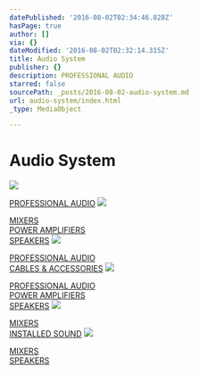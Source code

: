 ```yaml
---
datePublished: '2016-08-02T02:34:46.828Z'
hasPage: true
author: []
via: {}
dateModified: '2016-08-02T02:32:14.315Z'
title: Audio System
publisher: {}
description: PROFESSIONAL AUDIO
starred: false
sourcePath: _posts/2016-08-02-audio-system.md
url: audio-system/index.html
_type: MediaObject

---
```

# Audio System
![](https://the-grid-user-content.s3-us-west-2.amazonaws.com/86e8bd97-3b65-4083-b0c3-da94468ec327.jpg)

[PROFESSIONAL AUDIO][0]
![](https://the-grid-user-content.s3-us-west-2.amazonaws.com/ef71affd-b78e-433f-a993-5dd00ac99dff.png)

[MIXERS][1]  
[POWER AMPLIFIERS][2]  
[SPEAKERS][3]
![](https://the-grid-user-content.s3-us-west-2.amazonaws.com/9007bcf7-0d16-4e2d-8c48-6dd5143ac2d4.png)

[PROFESSIONAL AUDIO][4]  
[CABLES & ACCESSORIES][5]
![](https://the-grid-user-content.s3-us-west-2.amazonaws.com/2341ba2a-8bc3-4f51-bfc8-27b6a59db6ce.png)

[PROFESSIONAL AUDIO][6]  
[POWER AMPLIFIERS][7]  
[SPEAKERS][8]
![](https://imgflo.herokuapp.com/graph/vahj1ThiexotieMo/7f40a92c5f8dec9eee91348913ffc85b/croprotate.png?cropheight=150&cropwidth=150&degrees=0&input=https%3A%2F%2Fthe-grid-user-content.s3-us-west-2.amazonaws.com%2F6bf1b3fc-aa50-4096-b312-9432a24c57f3.png&x=75&y=0)

[MIXERS][9]  
[INSTALLED SOUND][10]
![](https://the-grid-user-content.s3-us-west-2.amazonaws.com/e52fcee3-2fd4-47ab-a120-5bf97c00512d.gif)

[MIXERS][11]  
[SPEAKERS][12]

[0]: http://www.clearone.com/products_professional_audio
[1]: http://www.yamahaproaudio.com/global/en/products/mixers/
[2]: http://www.yamahaproaudio.com/global/en/products/poweramps/
[3]: http://www.yamahaproaudio.com/global/en/products/speakers/
[4]: http://www.geckomusic.net/products/professional-audio.html
[5]: http://www.geckomusic.net/products/cables-accessories.html
[6]: http://www.electrovoice.com/family.php?id=172
[7]: http://www.electrovoice.com/family.php?id=165
[8]: http://www.electrovoice.com/family.php?id=181
[9]: http://www.rcf.it/en_US/l-pad
[10]: http://www.rcf.it/en_US/installed-sound-systems
[11]: http://www.altoproaudio.com/series/alto-mixers
[12]: http://www.altoproaudio.com/series/alto-speakers_pa